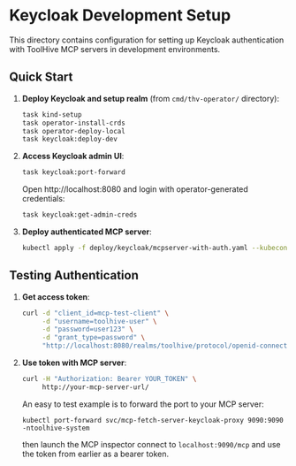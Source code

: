 # Keycloak Development Setup

This directory contains configuration for setting up Keycloak authentication with ToolHive MCP servers in development environments.

## Quick Start

1. **Deploy Keycloak and setup realm** (from `cmd/thv-operator/` directory):
   ```bash
   task kind-setup
   task operator-install-crds
   task operator-deploy-local
   task keycloak:deploy-dev
   ```

2. **Access Keycloak admin UI**:
   ```bash
   task keycloak:port-forward
   ```
   Open http://localhost:8080 and login with operator-generated credentials:
   ```bash
   task keycloak:get-admin-creds
   ```

3. **Deploy authenticated MCP server**:
   ```bash
   kubectl apply -f deploy/keycloak/mcpserver-with-auth.yaml --kubeconfig kconfig.yaml
   ```

## Testing Authentication

1. **Get access token**:
   ```bash
   curl -d "client_id=mcp-test-client" \
        -d "username=toolhive-user" \
        -d "password=user123" \
        -d "grant_type=password" \
        "http://localhost:8080/realms/toolhive/protocol/openid-connect/token"
   ```

2. **Use token with MCP server**:
   ```bash
   curl -H "Authorization: Bearer YOUR_TOKEN" \
        http://your-mcp-server-url/
   ```
   An easy to test example is to forward the port to your MCP server:
   ```
   kubectl port-forward svc/mcp-fetch-server-keycloak-proxy 9090:9090 -ntoolhive-system
   ```
   then launch the MCP inspector connect to `localhost:9090/mcp` and use the token from earlier as a bearer token.
